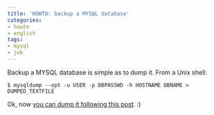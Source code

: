 ```yaml
---
title: 'HOWTO: backup a MYSQL database'
categories:
- howto
- english
tags:
- mysql
- job
---
```

Backup a MYSQL database is simple as to dump it. From a Unix shell:

```
$ mysqldump --opt -u USER -p DBPASSWD -h HOSTNAME DBNAME > DUMPED_TEXTFILE
```

Ok, now [you can dump it following
this post]({{site.url}}/2012/07/17/howto-dump-data-into-mysql/ "HOWTO: dump data into MYSQL" ). :)
